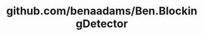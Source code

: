 ---
layout: post
title: github.com/benaadams/Ben.BlockingDetector
categories: link
tags: [انگلیسی, گیت‌هاب, برنامه‌نویسی]
---